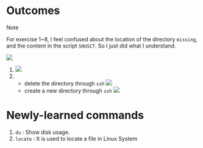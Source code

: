 # Outcomes
> [!NOTE]
> 
> For exercise 1~8, I feel confused about the location of the directory `missing`, and the content in the script `SHUSCT`. So I just did what I understand.

![](/home/brianlee/Documents/git/configure/photos/bash.png)

1. ![](/home/brianlee/Documents/git/configure/photos/sys.png)
2.  * delete the directory through `ssh`
    ![](/home/brianlee/Documents/git/configure/photos/deldir_ssh.png)
    * create a new directory through `ssh`
    ![](/home/brianlee/Documents/git/configure/photos/mkdir_ssh.png)


# Newly-learned commands
1. `du` : Show disk usage.
2. `locate` : It is used to locate a file in Linux System
